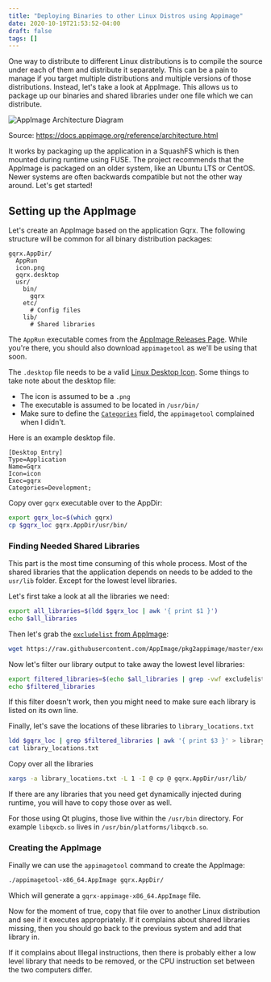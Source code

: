 ```yaml
---
title: "Deploying Binaries to other Linux Distros using Appimage"
date: 2020-10-19T21:53:52-04:00
draft: false
tags: []
---
```


One way to distribute to different Linux distributions is to compile the source under each of them and distribute it separately.  This can be a pain to manage if you target multiple distributions and multiple versions of those distributions. Instead, let's take a look at AppImage. This allows us to package up our binaries and shared libraries under one file which we can distribute.

![AppImage Architecture Diagram](/img/appimage-architecture-overview.svg)

Source: https://docs.appimage.org/reference/architecture.html

It works by packaging up the application in a SquashFS which is then mounted during runtime using FUSE. The project recommends that the AppImage is packaged on an older system, like an Ubuntu LTS or CentOS. Newer systems are often backwards compatible but not the other way around. Let's get started!

## Setting up the AppImage

Let's create an AppImage based on the application Gqrx. The following structure will be common for all binary distribution packages:

```
gqrx.AppDir/
  AppRun
  icon.png
  gqrx.desktop
  usr/
    bin/
      gqrx
    etc/
      # Config files
    lib/
      # Shared libraries
```

The `AppRun` executable comes from the [AppImage Releases Page](https://github.com/AppImage/AppImageKit/releases). While you're there, you should also download `appimagetool` as we'll be using that soon.

The `.desktop` file needs to be a valid [Linux Desktop Icon](https://brandonrozek.com/blog/linuxdesktopicons/). Some things to take note about the desktop file:

- The icon is assumed to be a `.png`
- The executable is assumed to be located in `/usr/bin/`
- Make sure to define the [`Categories`](https://specifications.freedesktop.org/menu-spec/latest/apa.html) field, the `appimagetool` complained when I didn't.

Here is an example desktop file.

```
[Desktop Entry]
Type=Application
Name=Gqrx
Icon=icon
Exec=gqrx
Categories=Development;
```

Copy over `gqrx` executable over to the AppDir:

```bash
export gqrx_loc=$(which gqrx)
cp $gqrx_loc gqrx.AppDir/usr/bin/
```

### Finding Needed Shared Libraries

This part is the most time consuming of this whole process. Most of the shared libraries that the application depends on needs to be added to the `usr/lib` folder. Except for the lowest level libraries. 

Let's first take a look at all the libraries we need:

```bash
export all_libraries=$(ldd $gqrx_loc | awk '{ print $1 }')
echo $all_libraries
```

Then let's grab the [`excludelist` from AppImage](https://raw.githubusercontent.com/AppImage/pkg2appimage/master/excludelist):

```bash
wget https://raw.githubusercontent.com/AppImage/pkg2appimage/master/excludelist
```

Now let's filter our library output to take away the lowest level libraries:

```bash
export filtered_libraries=$(echo $all_libraries | grep -vwf excludelist)
echo $filtered_libraries
```

If this filter doesn't work, then you might need to make sure each library is listed on its own line.

Finally, let's save the locations of these libraries to `library_locations.txt`

```bash
ldd $gqrx_loc | grep $filtered_libraries | awk '{ print $3 }' > library_locations.txt
cat library_locations.txt
```

Copy over all the libraries

```bash
xargs -a library_locations.txt -L 1 -I @ cp @ gqrx.AppDir/usr/lib/
```

If there are any libraries that you need get dynamically injected during runtime, you will have to copy those over as well.

For those using Qt plugins, those live within the `/usr/bin` directory. For example `libqxcb.so` lives in `/usr/bin/platforms/libqxcb.so`.

### Creating the AppImage

Finally we can use the `appimagetool` command to create the AppImage:

```bash
./appimagetool-x86_64.AppImage gqrx.AppDir/
```

Which will generate a `gqrx-appimage-x86_64.AppImage` file.

Now for the moment of true, copy that file over to another Linux distribution and see if it executes appropriately.  If it complains about shared libraries missing, then you should go back to the previous system and add that library in.

If it complains about Illegal instructions, then there is probably either a low level library that needs to be removed, or the CPU instruction set between the two computers differ.